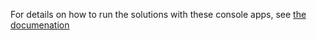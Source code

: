 For details on how to run the solutions with these console apps, see [the documenation](/docs/GettingStarted/Console.md)